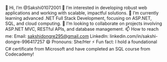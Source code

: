 👋 Hi, I’m @Sakshi01072001
👀 I’m interested in developing robust web applications and working with scalable, impactful solutions.
🌱 I’m currently learning advanced .NET Full Stack Development, focusing on ASP.NET, SQL, and cloud computing.
💞️ I’m looking to collaborate on projects involving ASP.NET MVC, RESTful APIs, and database management.
📫 How to reach me:
Email: sakshidongre295@gmail.com
LinkedIn: linkedin.com/in/sakshi-dongre-996417257
😄 Pronouns: She/Her
⚡ Fun fact: I hold a foundational C# certificate from Microsoft and have completed an SQL course from Codecademy!

